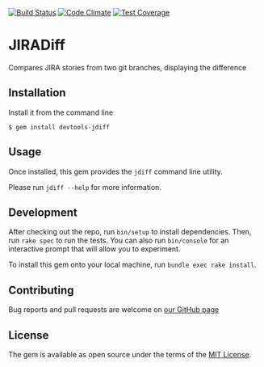 [![Build Status](https://travis-ci.org/dyoung522/devtools-jdiff.svg?branch=master)](https://travis-ci.org/dyoung522/devtools-jdiff)
[![Code Climate](https://codeclimate.com/github/dyoung522/devtools-jdiff/badges/gpa.svg)](https://codeclimate.com/github/dyoung522/devtools-jdiff)
[![Test Coverage](https://codeclimate.com/github/dyoung522/devtools-jdiff/badges/coverage.svg)](https://codeclimate.com/github/dyoung522/devtools-jdiff/coverage)

# JIRADiff

Compares JIRA stories from two git branches, displaying the difference

## Installation

Install it from the command line

    $ gem install devtools-jdiff

## Usage

Once installed, this gem provides the `jdiff` command line utility.

Please run `jdiff --help` for more information.

## Development

After checking out the repo, run `bin/setup` to install dependencies. Then, run `rake spec` to run the tests. You can also run `bin/console` for an interactive prompt that will allow you to experiment.

To install this gem onto your local machine, run `bundle exec rake install`.

## Contributing

Bug reports and pull requests are welcome on [our GitHub page](https://github.com/dyoung522/devtools)

## License

The gem is available as open source under the terms of the [MIT License](http://opensource.org/licenses/MIT).

